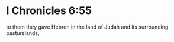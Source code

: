 # I Chronicles 6:55

to them they gave Hebron in the land of Judah and its surrounding pasturelands,
